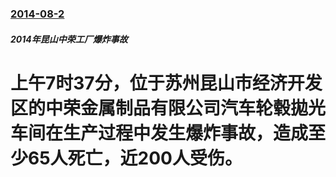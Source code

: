 ### [2014-08-2](/news/2014/08/2/index.md)

##### 2014年昆山中荣工厂爆炸事故
# 上午7时37分，位于苏州昆山市经济开发区的中荣金属制品有限公司汽车轮毂拋光车间在生产过程中发生爆炸事故，造成至少65人死亡，近200人受伤。



